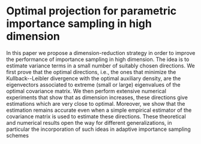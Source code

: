 # Optimal projection for parametric importance sampling in high dimension

  In this paper we propose a dimension-reduction strategy in order to improve the performance of importance sampling in high dimension. The idea is to estimate variance terms in a small number of suitably chosen directions. We first prove that the optimal directions, i.e., the ones that minimize the Kullback--Leibler divergence with the optimal auxiliary density, are the eigenvectors associated to extreme (small or large) eigenvalues of the optimal covariance matrix. We then perform extensive numerical experiments that show that as dimension increases, these directions give estimations which are very close to optimal. Moreover, we show that the estimation remains accurate even when a simple empirical estimator of the covariance matrix is used to estimate these directions. These theoretical and numerical results open the way for different generalizations, in particular the incorporation of such ideas in adaptive importance sampling schemes
